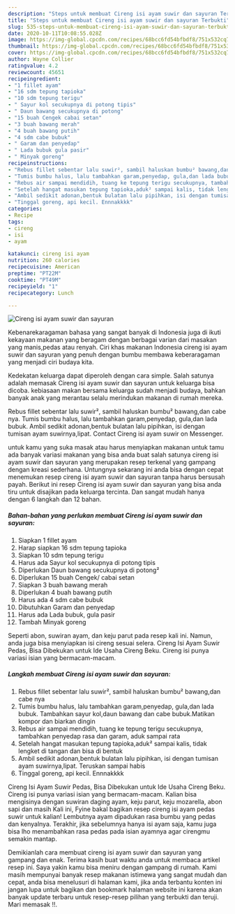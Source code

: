 ```yaml
---
description: "Steps untuk membuat Cireng isi ayam suwir dan sayuran Terbukti"
title: "Steps untuk membuat Cireng isi ayam suwir dan sayuran Terbukti"
slug: 535-steps-untuk-membuat-cireng-isi-ayam-suwir-dan-sayuran-terbukti
date: 2020-10-11T10:08:55.028Z
image: https://img-global.cpcdn.com/recipes/68bcc6fd54bfbdf8/751x532cq70/cireng-isi-ayam-suwir-dan-sayuran-foto-resep-utama.jpg
thumbnail: https://img-global.cpcdn.com/recipes/68bcc6fd54bfbdf8/751x532cq70/cireng-isi-ayam-suwir-dan-sayuran-foto-resep-utama.jpg
cover: https://img-global.cpcdn.com/recipes/68bcc6fd54bfbdf8/751x532cq70/cireng-isi-ayam-suwir-dan-sayuran-foto-resep-utama.jpg
author: Wayne Collier
ratingvalue: 4.2
reviewcount: 45651
recipeingredient:
- "1 fillet ayam"
- "16 sdm tepung tapioka"
- "10 sdm tepung terigu"
- " Sayur kol secukupnya di potong tipis"
- " Daun bawang secukupnya di potong"
- "15 buah Cengek cabai setan"
- "3 buah bawang merah"
- "4 buah bawang putih"
- "4 sdm cabe bubuk"
- " Garam dan penyedap"
- " Lada bubuk gula pasir"
- " Minyak goreng"
recipeinstructions:
- "Rebus fillet sebentar lalu suwir², sambil haluskan bumbu² bawang,dan cabe nya"
- "Tumis bumbu halus, lalu tambahkan garam,penyedap, gula,dan lada bubuk. Tambahkan sayur kol,daun bawang dan cabe bubuk.Matikan kompor dan biarkan dingin"
- "Rebus air sampai mendidih, tuang ke tepung terigu secukupnya, tambahkan penyedap rasa dan garam, aduk sampai rata"
- "Setelah hangat masukan tepung tapioka,aduk² sampai kalis, tidak lengket di tangan dan bisa di bentuk"
- "Ambil sedikit adonan,bentuk bulatan lalu pipihkan, isi dengan tumisan ayam suwirnya,lipat. Teruskan sampai habis"
- "Tinggal goreng, api kecil. Ennnakkkk"
categories:
- Recipe
tags:
- cireng
- isi
- ayam

katakunci: cireng isi ayam 
nutrition: 260 calories
recipecuisine: American
preptime: "PT22M"
cooktime: "PT49M"
recipeyield: "1"
recipecategory: Lunch

---
```



![Cireng isi ayam suwir dan sayuran](https://img-global.cpcdn.com/recipes/68bcc6fd54bfbdf8/751x532cq70/cireng-isi-ayam-suwir-dan-sayuran-foto-resep-utama.jpg)

Kebenarekaragaman bahasa yang sangat banyak di Indonesia juga di ikuti kekayaan makanan yang beragam dengan berbagai varian dari masakan yang manis,pedas atau renyah. Ciri khas makanan Indonesia cireng isi ayam suwir dan sayuran yang penuh dengan bumbu membawa keberaragaman yang menjadi ciri budaya kita.


Kedekatan keluarga dapat diperoleh dengan cara simple. Salah satunya adalah memasak Cireng isi ayam suwir dan sayuran untuk keluarga bisa dicoba. kebiasaan makan bersama keluarga sudah menjadi budaya, bahkan banyak anak yang merantau selalu merindukan makanan di rumah mereka.

Rebus fillet sebentar lalu suwir², sambil haluskan bumbu² bawang,dan cabe nya. Tumis bumbu halus, lalu tambahkan garam,penyedap, gula,dan lada bubuk. Ambil sedikit adonan,bentuk bulatan lalu pipihkan, isi dengan tumisan ayam suwirnya,lipat. Contact Cireng isi ayam suwir on Messenger.

untuk kamu yang suka masak atau harus menyiapkan makanan untuk tamu ada banyak variasi makanan yang bisa anda buat salah satunya cireng isi ayam suwir dan sayuran yang merupakan resep terkenal yang gampang dengan kreasi sederhana. Untungnya sekarang ini anda bisa dengan cepat menemukan resep cireng isi ayam suwir dan sayuran tanpa harus bersusah payah.
Berikut ini resep Cireng isi ayam suwir dan sayuran yang bisa anda tiru untuk disajikan pada keluarga tercinta. Dan sangat mudah hanya dengan 6 langkah dan 12 bahan.


<!--inarticleads1-->

##### Bahan-bahan yang perlukan membuat Cireng isi ayam suwir dan sayuran:

1. Siapkan 1 fillet ayam
1. Harap siapkan 16 sdm tepung tapioka
1. Siapkan 10 sdm tepung terigu
1. Harus ada  Sayur kol secukupnya di potong tipis
1. Diperlukan  Daun bawang secukupnya di potong²
1. Diperlukan 15 buah Cengek/ cabai setan
1. Siapkan 3 buah bawang merah
1. Diperlukan 4 buah bawang putih
1. Harus ada 4 sdm cabe bubuk
1. Dibutuhkan  Garam dan penyedap
1. Harus ada  Lada bubuk, gula pasir
1. Tambah  Minyak goreng


Seperti abon, suwiran ayam, dan keju parut pada resep kali ini. Namun, anda juga bisa menyiapkan isi cireng sesuai selera. Cireng Isi Ayam Suwir Pedas, Bisa Dibekukan untuk Ide Usaha Cireng Beku. Cireng isi punya variasi isian yang bermacam-macam. 

<!--inarticleads2-->

##### Langkah membuat  Cireng isi ayam suwir dan sayuran:

1. Rebus fillet sebentar lalu suwir², sambil haluskan bumbu² bawang,dan cabe nya
1. Tumis bumbu halus, lalu tambahkan garam,penyedap, gula,dan lada bubuk. Tambahkan sayur kol,daun bawang dan cabe bubuk.Matikan kompor dan biarkan dingin
1. Rebus air sampai mendidih, tuang ke tepung terigu secukupnya, tambahkan penyedap rasa dan garam, aduk sampai rata
1. Setelah hangat masukan tepung tapioka,aduk² sampai kalis, tidak lengket di tangan dan bisa di bentuk
1. Ambil sedikit adonan,bentuk bulatan lalu pipihkan, isi dengan tumisan ayam suwirnya,lipat. Teruskan sampai habis
1. Tinggal goreng, api kecil. Ennnakkkk


Cireng Isi Ayam Suwir Pedas, Bisa Dibekukan untuk Ide Usaha Cireng Beku. Cireng isi punya variasi isian yang bermacam-macam. Kalian bisa mengisinya dengan suwiran daging ayam, keju parut, keju mozarella, abon sapi dan masih Kali ini, Fyine bakal bagikan resep cireng isi ayam pedas suwir untuk kalian! Lembutnya ayam dipadukan rasa bumbu yang pedas dan kenyalnya. Terakhir, jika sebelumnya hanya isi ayam saja, kamu juga bisa lho menambahkan rasa pedas pada isian ayamnya agar cirengmu semakin mantap. 

Demikianlah cara membuat cireng isi ayam suwir dan sayuran yang gampang dan enak. Terima kasih buat waktu anda untuk membaca artikel resep ini. Saya yakin kamu bisa meniru dengan gampang di rumah. Kami masih mempunyai banyak resep makanan istimewa yang sangat mudah dan cepat, anda bisa menelusuri di halaman kami, jika anda terbantu konten ini jangan lupa untuk bagikan dan bookmark halaman website ini karena akan banyak update terbaru untuk resep-resep pilihan yang terbukti dan teruji. Mari memasak !!. 
